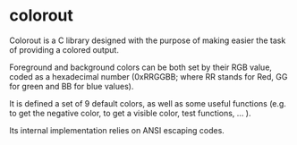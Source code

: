 # colorout

Colorout is a C library designed with the purpose of making easier the task of providing a colored output.

Foreground and background colors can be both set by their RGB value, coded as a hexadecimal number (0xRRGGBB; where RR stands for Red, GG for green and BB for blue values).

It is defined a set of 9 default colors, as well as some useful functions (e.g. to get the negative color, to get a visible color, test functions, ... ).

Its internal implementation relies on ANSI escaping codes.
